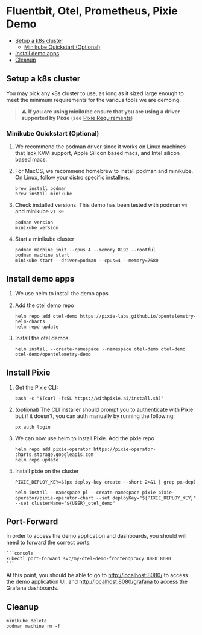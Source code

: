 # Fluentbit, Otel, Prometheus, Pixie Demo

- [Setup a k8s cluster](#setup-a-k8s-cluster)
  - [Minikube Quickstart (Optional)](#minikube-quickstart--optional-)
- [Install demo apps](#install-demo-apps)
- [Cleanup](#cleanup)

## Setup a k8s cluster

You may pick any k8s cluster to use, as long as it sized large enough to meet the minimum requirements for the various tools we are demoing.

> :warning: **If you are using minikube ensure that you are using a driver supported by Pixie** (see [Pixie Requirements](https://docs.px.dev/installing-pixie/requirements/#kubernetes-local-development-environments))

### Minikube Quickstart (Optional)

1. We recommend the podman driver since it works on Linux machines that lack KVM support, Apple Silicon based macs, and Intel silicon based macs.

1. For MacOS, we recommend homebrew to install podman and minikube. On Linux, follow your distro specific installers.

    ```console
    brew install podman
    brew install minikube
    ```

1. Check installed versions. This demo has been tested with podman `v4` and minikube `v1.30`

    ```console
    podman version
    minikube version
    ```

1. Start a minikube cluster

    ```console
    podman machine init --cpus 4 --memory 8192 --rootful
    podman machine start
    minikube start --driver=podman --cpus=4 --memory=7680
    ```

## Install demo apps

1. We use helm to install the demo apps

1. Add the otel demo repo

    ```console
    helm repo add otel-demo https://pixie-labs.github.io/opentelemetry-helm-charts
    helm repo update
    ```

1. Install the otel demos

    ```console
    helm install --create-namespace --namespace otel-demo otel-demo otel-demo/opentelemetry-demo
    ```

## Install Pixie

1. Get the Pixie CLI:

    ```console
    bash -c "$(curl -fsSL https://withpixie.ai/install.sh)"
    ```

1. (optional) The CLI installer should prompt you to authenticate with Pixie but if it doesn't, you can auth manually by running the following:

    ```console
    px auth login
    ```

1. We can now use helm to install Pixie. Add the pixie repo

    ```console
    helm repo add pixie-operator https://pixie-operator-charts.storage.googleapis.com
    helm repo update
    ```

1. Install pixie on the cluster

    ```console
    PIXIE_DEPLOY_KEY=$(px deploy-key create --short 2>&1 | grep px-dep)

    helm install --namespace pl --create-namespace pixie pixie-operator/pixie-operator-chart --set deployKey="${PIXIE_DEPLOY_KEY}" --set clusterName="${USER}_otel_demo"
    ```

## Port-Forward

In order to access the demo application and dashboards, you should will need to forward the correct ports:

    ```console
    kubectl port-forward svc/my-otel-demo-frontendproxy 8080:8080
    ```

At this point, you should be able to go to [http://localhost:8080/](http://localhost:8080/) to access the demo application UI, and [http://localhost:8080/grafana](http://localhost:8080/grafana) to access the Grafana dashboards. 

## Cleanup

```console
minikube delete 
podman machine rm -f
```

